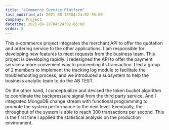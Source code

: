 ```yaml
---
title: "eCommerce Service Platform"
last_modified_at: 2021-08-18T04:24:02-05:00
company: Project
datetime: 2021-08-18T04:24:02-05:00
order: 8
---
```


This e-commerce project integrates the merchant API to offer the quotation and ordering service to the other applications. I am responsible for developing new features to meet requests from the business team. This project is developing rapidly. I redesigned the API to offer the payment service a more convenient way to proceeding its transaction. I led a group of 2 members to implement the tracking log module to facilitate the troubleshooting process, and we introduced a subsystem to help the business analytic team to do the AB TEST. 

On the other hand, I conceptualize and devised the token bucket algorithm to coordinate the backpressure signal from the third party service. And I integrated MongoDB change stream with functional programming to promote the system performance to the next level. Eventually, the throughput of the system is able to reach 300 transactions per second. This is the first time I applied the statistical analysis on the production environment. 
